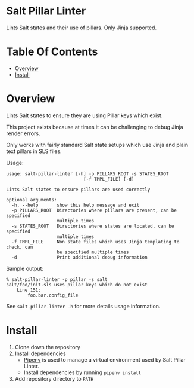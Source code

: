 # Salt Pillar Linter
Lints Salt states and their use of pillars. Only Jinja supported.

# Table Of Contents
- [Overview](#overview)
- [Install](#install)

# Overview
Lints Salt states to ensure they are using Pillar keys which exist.  

This project exists because at times it can be challenging to debug Jinja 
render errors.

Only works with fairly standard Salt state setups which use Jinja and plain 
text pillars in SLS files.

Usage:

```
usage: salt-pillar-linter [-h] -p PILLARS_ROOT -s STATES_ROOT
                             [-f TMPL_FILE] [-d]

Lints Salt states to ensure pillars are used correctly

optional arguments:
  -h, --help       show this help message and exit
  -p PILLARS_ROOT  Directories where pillars are present, can be specified
                   multiple times
  -s STATES_ROOT   Directories where states are located, can be specified
                   multiple times
  -f TMPL_FILE     Non state files which uses Jinja templating to check, can
                   be specified multiple times
  -d               Print additional debug information
```

Sample output:

```
% salt-pillar-linter -p pillar -s salt
salt/foo/init.sls uses pillar keys which do not exist
    Line 151:
        foo.bar.config_file
```

See `salt-pillar-linter -h` for more details usage information.

# Install
1. Clone down the repository
2. Install dependencies
	- [Pipenv](https://pipenv.readthedocs.io/en/latest/) is used to manage 
	a virtual environment used by Salt Pillar Linter.
	- Install dependencies by running `pipenv install`
3. Add repository directory to `PATH`
